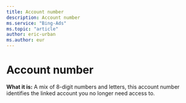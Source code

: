 ```yaml
---
title: Account number
description: Account number
ms.service: "Bing-Ads"
ms.topic: "article"
author: eric-urban
ms.author: eur
---
```


# Account number

**What it is:** A mix of 8-digit numbers and letters, this account number identifies the linked account you no longer need access to.


